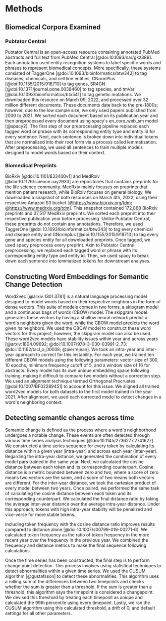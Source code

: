 # Methods

## Biomedical Corpora Examined

### Pubtator Central

Pubtator Central is an open-access resource containing annotated PubMed abstracts and full text from PubMed Central [@doi:10.1093/nar/gkz389].
Each annotation used entity recognition systems to label specific words and phrases to represent biomedical concepts.
More specifically, these systems consisted of TaggerOne [@doi:10.1093/bioinformatics/btw343] to tag diseases, chemicals, and cell line entities, GNormPlus [@doi:10.1155/2015/918710] to tag 
genes, SR4GN [@doi:10.1371/journal.pone.0038460] to tag species, and tmVar [@doi:10.1093/bioinformatics/btx541] to tag genetic mutations.
We downloaded this resource on March 09, 2022, and processed over 32 million different documents.
These documents date back to the pre-1800s; however, due to the low sample size, we only used papers published from 2000 to 2021.
We sorted each document based on its publication year and then preprocessed every document using spacy's en_core_web_sm model [@spacy2].
The first step of our preprocessing pipeline replaced each tagged word or phrase with its corresponding entity type and entity id for every sentence.
Next, each sentence is broken down into individual tokens that are normalized into their root form via a process called lemmatization.
After preprocessing, we used all sentences to train multiple models designed to model words based on their context.

### Biomedical Preprints

BioRxiv [@doi:10.1101/833400v1] and MedRxiv [@doi:10.1126/science.aay2933] are repositories that contains preprints for the life science community.
MedRxiv mainly focuses on preprints that mention patient research, while BioRxiv focuses on general biology.
We downloaded a snapshot of both resources on March 4th, 2022, using their respective Amazon S3 bucket [@https://www.biorxiv.org/tdm; @https://www.medrxiv.org/tdm].
This snapshot contained 172,868 BioRxiv preprints and 37,517 MedRxiv preprints.
We sorted each preprint into their respective publication year before processing.
Unlike Pubtator Central, these preprints do not contain any annotations.
Therefore, we used TaggerOne [@doi:10.1093/bioinformatics/btw343] to tag every chemical and disease entity and GNormplus [@doi:10.1155/2015/918710] to tag every gene and species entity for all downloaded preprints.
Once tagged, we used spacy preprocess every preprint.
Akin to Pubtator Central preprocessing, we replaced each tagged word or phrase with its corresponding entity type and entity id.
Then, we used spacy to break down each sentence into lemmatized tokens for downstream analyses.

## Constructing Word Embeddings for Semantic Change Detection

Word2vec [@arxiv:1301.3781] is a natural language processing model designed to model words based on their respective neighbors in the form of dense vectors.
This suite of models comes in two forms, a skipgram model and a continuous bags of words (CBOW) model.
The skipgram model generates these vectors by having a shallow neural network predict a word's neighbors given the word, while the CBOW model predicts the word given its neighbors.
We used the CBOW model to construct these word vectors for this project; however, the skipgram model can also be used.
These word2vec models have stability issues within year and across years [@arxiv:1804.09692; @doi:10.1007/978-3-030-03991-2_73; @doi:10.1162/tacl_a_00008; @pierrejean].
We took an intra-year and inter-year approach to correct for this instability.
For each year, we trained ten different CBOW models using the following parameters: vector size of 300, 10 epochs, minimum frequency cutoff of 5, and a window size of 16 for abstracts.
Every model has its own unique embedding space following training, making it difficult to compare two models without a correction step.
We used an alignment technique termed Orthogonal Procrustes [@doi:10.1007/BF02289451] to account for this issue.
We aligned all trained word2vec models for both datasets to the first model trained in the year 2021.
After alignment, we used each corrected model to detect changes in a word's neighboring context.

## Detecting semantic changes across time

Semantic change is defined as the process where a word's neighborhood undergoes a notable change. 
These events are often detected through various time series analysis techniques [@doi:10.1145/2736277.2741627].
We constructed a time series sequence for every token by calculating its distance within a given year (intra-year) and across each year (inter-year).
Regarding the intra-year distance, we generated the combination of every model pars trained in the same year.
Next, we calculated the cosine distance between each token and its corresponding counterpart. 
Cosine distance is a metric bounded between zero and two, where a score of zero means two vectors are the same, and a score of two means both vectors are different.
For the inter-year distance, we took the cartesian product of every model between two years.
Once paired, we performed the same task of calculating the cosine distance between each token and its corresponding counterpart. 
We calculated the final distance ratio by taking the average inter-year distance over the average intra-year distance.
Under this approach, tokens with high intra-year stability will be penalized and vice-verse for more stable tokens.

Including token frequency with the cosine distance ratio improves results compared to distance alone [@doi:10.1007/s00799-019-00271-6].
We calculated token frequency as the ratio of token frequency in the more recent year over the frequency in the previous year. 
We combined the frequency and distance metrics to make the final sequence following calculations.

Once the time series has been constructed, the final step is to perform change point detection.
This process involves using statistical techniques to detect abnormalities within a given time series.
We used the CUSUM algorithm [@gustafsson] to detect these abnormalities.
This algorithm uses a rolling sum of the differences between two timepoints and checks whether the sum is greater than a threshold.
If the sum is greater than a threshold, this algorithm says the timepoint is considered a changepoint.
We devised this threshold by treating each timepoint as unique and calculated the 99th percentile using every timepoint.
Lastly, we ran the CUSUM algorithm using this calculated threshold,  a drift of 0, and default settings for all other parameters.

